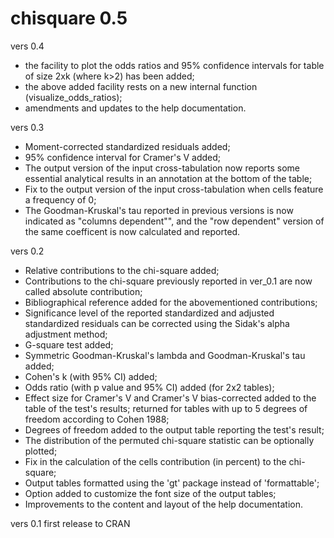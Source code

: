 # chisquare 0.5

vers 0.4
* the facility to plot the odds ratios and 95% confidence intervals for table of size 2xk (where k>2) has been added;
* the above added facility rests on a new internal function (visualize_odds_ratios);
* amendments and updates to the help documentation.

vers 0.3
* Moment-corrected standardized residuals added;
* 95% confidence interval for Cramer's V added; 
* The output version of the input cross-tabulation now reports some essential analytical results in an annotation at the bottom of the table;
* Fix to the output version of the input cross-tabulation when cells feature a frequency of 0;
* The Goodman-Kruskal's tau reported in previous versions is now indicated as "columns dependent"", and the "row dependent" version of the same coefficent is now calculated and reported.

vers 0.2
* Relative contributions to the chi-square added;
* Contributions to the chi-square previously reported in ver_0.1 are now called absolute contribution;
* Bibliographical reference added for the abovementioned contributions;
* Significance level of the reported standardized and adjusted standardized residuals can be corrected using
the Sidak's alpha adjustment method;
* G-square test added;
* Symmetric Goodman-Kruskal's lambda and Goodman-Kruskal's tau added;
* Cohen's k (with 95% CI) added;
* Odds ratio (with p value and 95% CI) added (for 2x2 tables);
* Effect size for Cramer's V and Cramer's V bias-corrected added to the table of the test's results; returned for tables with up to 5 degrees of freedom according to Cohen 1988;
* Degrees of freedom added to the output table reporting the test's result;
* The distribution of the permuted chi-square statistic can be optionally plotted;
* Fix in the calculation of the cells contribution (in percent) to the chi-square;
* Output tables formatted using the 'gt' package instead of 'formattable';
* Option added to customize the font size of the output tables;
* Improvements to the content and layout of the help documentation.


vers 0.1
first release to CRAN
